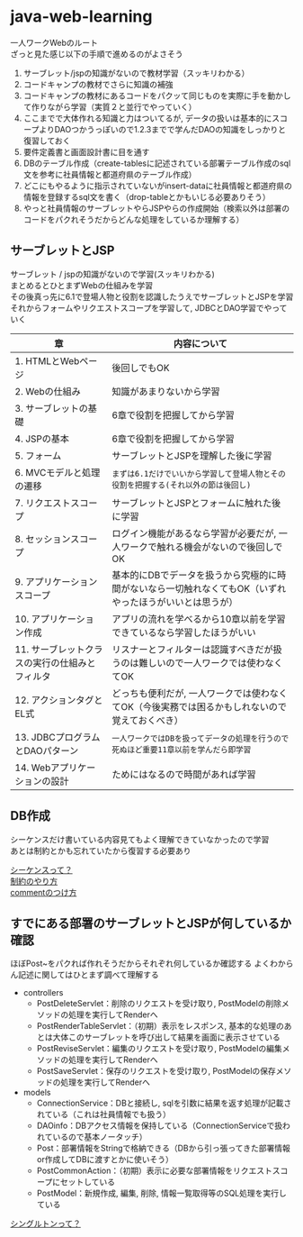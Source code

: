 # java-web-learning
一人ワークWebのルート  
ざっと見た感じ以下の手順で進めるのがよさそう

1. サーブレット/jspの知識がないので教材学習（スッキリわかる）
2. コードキャンプの教材でさらに知識の補強
3. コードキャンプの教材にあるコードをパクッて同じものを実際に手を動かして作りながら学習（実質２と並行でやっていく）
4. ここまでで大体作れる知識と力はついてるが, データの扱いは基本的にスコープよりDAOつかうっぽいので1.2.3までで学んだDAOの知識をしっかりと復習しておく
5. 要件定義書と画面設計書に目を通す
6. DBのテーブル作成（create-tablesに記述されている部署テーブル作成のsql文を参考に社員情報と都道府県のテーブル作成）
7. どこにもやるように指示されていないがinsert-dataに社員情報と都道府県の情報を登録するsql文を書く（drop-tableとかもいじる必要ありそう）
8. やっと社員情報のサーブレットやらJSPやらの作成開始（検索以外は部署のコードをパクれそうだからどんな処理をしているか理解する）

## サーブレットとJSP
サーブレット / jspの知識がないので学習(スッキリわかる)  
まとめるとひとまずWebの仕組みを学習  
その後真っ先に6.1で登場人物と役割を認識したうえでサーブレットとJSPを学習  
それからフォームやリクエストスコープを学習して, JDBCとDAO学習でやっていく

|章|内容について|
|---|---|
|1. HTMLとWebページ|後回しでもOK|
|2. Webの仕組み|知識があまりないから学習|
|3. サーブレットの基礎|6章で役割を把握してから学習|
|4. JSPの基本|6章で役割を把握してから学習|
|5. フォーム|サーブレットとJSPを理解した後に学習|
|6. MVCモデルと処理の遷移|`まずは6.1だけでいいから学習して登場人物とその役割を把握する(それ以外の節は後回し)`|
|7. リクエストスコープ|サーブレットとJSPとフォームに触れた後に学習|
|8. セッションスコープ|ログイン機能があるなら学習が必要だが, 一人ワークで触れる機会がないので後回しでOK|
|9. アプリケーションスコープ|基本的にDBでデータを扱うから究極的に時間がないなら一切触れなくてもOK（いずれやったほうがいいとは思うが）|
|10. アプリケーション作成|アプリの流れを学べるから10章以前を学習できているなら学習したほうがいい|
|11. サーブレットクラスの実行の仕組みとフィルタ|リスナーとフィルターは認識すべきだが扱うのは難しいので一人ワークでは使わなくてOK|
|12. アクションタグとEL式|どっちも便利だが, 一人ワークでは使わなくてOK（今後実務では困るかもしれないので覚えておくべき）|
|13. JDBCプログラムとDAOパターン|`一人ワークではDBを扱ってデータの処理を行うので死ぬほど重要11章以前を学んだら即学習`|
|14. Webアプリケーションの設計|ためにはなるので時間があれば学習|

## DB作成
シーケンスだけ書いている内容見てもよく理解できていなかったので学習  
あとは制約とかも忘れていたから復習する必要あり  

[シーケンスって？](https://notepad-blog.com/content/147/)  
[制約のやり方](https://oracle-chokotto.com/ora_const.html)  
[commentのつけ方](http://itref.fc2web.com/oracle/sql/comment.html#:~:text=COMMENT%E3%81%AF%E3%83%86%E3%83%BC%E3%83%96%E3%83%AB%E3%82%84%E3%82%AB%E3%83%A9%E3%83%A0,%E4%BB%98%E3%81%91%E3%82%8B%E3%81%93%E3%81%A8%E3%81%8C%E3%81%A7%E3%81%8D%E3%81%BE%E3%81%99%E3%80%82)

## すでにある部署のサーブレットとJSPが何しているか確認
ほぼPost~をパクれば作れそうだからそれぞれ何しているか確認する
よくわからん記述に関してはひとまず調べて理解する

- controllers
  - PostDeleteServlet：削除のリクエストを受け取り, PostModelの削除メソッドの処理を実行してRenderへ
  - PostRenderTableServlet：（初期）表示をレスポンス, 基本的な処理のあとは大体このサーブレットを呼び出して結果を画面に表示させている
  - PostReviseServlet：編集のリクエストを受け取り, PostModelの編集メソッドの処理を実行してRenderへ
  - PostSaveServlet：保存のリクエストを受け取り, PostModelの保存メソッドの処理を実行してRenderへ
- models
  - ConnectionService：DBと接続し, sqlを引数に結果を返す処理が記載されている（これは社員情報でも扱う）
  - DAOinfo：DBアクセス情報を保持している（ConnectionServiceで扱われているので基本ノータッチ）
  - Post：部署情報をStringで格納できる（DBから引っ張ってきた部署情報or作成してDBに渡すとかに使いそう）
  - PostCommonAction：（初期）表示に必要な部署情報をリクエストスコープにセットしている
  - PostModel：新規作成, 編集, 削除, 情報一覧取得等のSQL処理を実行している

[シングルトンって？](https://techacademy.jp/magazine/18939)


